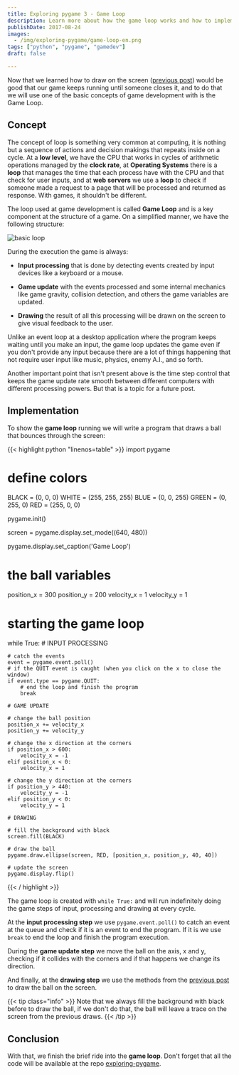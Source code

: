 ```yaml
---
title: Exploring pygame 3 - Game Loop
description: Learn more about how the game loop works and how to implement it at pygame
publishDate: 2017-08-24
images:
  - /img/exploring-pygame/game-loop-en.png
tags: ["python", "pygame", "gamedev"]
draft: false

---
```


Now that we learned how to draw on the screen ([previous post](/blog/exploring-pygame-2-drawing-on-screen/)) would be good that our game keeps running until someone closes it, and to do that we will use one of the basic concepts of game development with is the Game Loop.

## Concept

The concept of loop is something very common at computing, it is nothing but a sequence of actions and decision makings that repeats inside on a cycle. At a **low level**, we have the CPU that works in cycles of arithmetic operations managed by the **clock rate**, at **Operating Systems** there is a **loop** that manages the time that each process have with the CPU and that check for user inputs, and at **web servers** we use a **loop** to check if someone made a request to a page that will be processed and returned as response. With games, it shouldn't be different.

The loop used at game development is called **Game Loop** and is a key component at the structure of a game. On a simplified manner, we have the following structure:

![basic loop](/img/exploring-pygame/game-loop-en.png)

During the execution the game is always:

- **Input processing** that is done by detecting events created by input devices like a keyboard or a mouse.

- **Game update** with the events processed and some internal mechanics like game gravity, collision detection, and others the game variables are updated.

- **Drawing** the result of all this processing will be drawn on the screen to give visual feedback to the user.

Unlike an event loop at a desktop application where the program keeps waiting until you make an input, the game loop updates the game even if you don't provide any input because there are a lot of things happening that not require user input like music, physics, enemy A.I., and so forth.

Another important point that isn't present above is the time step control that keeps the game update rate smooth between different computers with different processing powers. But that is a topic for a future post.

## Implementation

To show the **game loop** running we will write a program that draws a ball that bounces through the screen:

{{< highlight python "linenos=table" >}}
import pygame

# define colors
BLACK = (0, 0, 0)
WHITE = (255, 255, 255)
BLUE = (0, 0, 255)
GREEN = (0, 255, 0)
RED = (255, 0, 0)

pygame.init()

screen = pygame.display.set_mode((640, 480))

pygame.display.set_caption('Game Loop')

# the ball variables
position_x = 300
position_y = 200
velocity_x = 1
velocity_y = 1

# starting the game loop
while True:
    # INPUT PROCESSING

    # catch the events
    event = pygame.event.poll()
    # if the QUIT event is caught (when you click on the x to close the window)
    if event.type == pygame.QUIT:
        # end the loop and finish the program
        break

    # GAME UPDATE

    # change the ball position
    position_x += velocity_x
    position_y += velocity_y

    # change the x direction at the corners
    if position_x > 600:
        velocity_x = -1
    elif position_x < 0:
        velocity_x = 1

    # change the y direction at the corners
    if position_y > 440:
        velocity_y = -1
    elif position_y < 0:
        velocity_y = 1

    # DRAWING

    # fill the background with black
    screen.fill(BLACK)

    # draw the ball
    pygame.draw.ellipse(screen, RED, [position_x, position_y, 40, 40])

    # update the screen
    pygame.display.flip()
{{< / highlight >}}

The game loop is created with  `while True:` and will run indefinitely doing the game steps of input, processing and drawing at every cycle.

At the **input processing step** we use `pygame.event.poll()` to catch an event at the queue and check if it is an event to end the program. If it is we use `break` to end the loop and finish the program execution.

During the **game update step** we move the ball on the axis, x and y, checking if it collides with the corners and if that happens we change its direction.

And finally, at the **drawing step** we use the methods from the [previous post](/blog/exploring-pygame-2-drawing-on-screen/) to draw the ball on the screen.

{{< tip class="info" >}}
Note that we always fill the background with black before to draw the ball, if we don't do that, the ball will leave a trace on the screen from the previous draws.
{{< /tip >}}

## Conclusion

With that, we finish the brief ride into the **game loop**. Don't forget that all the code will be available at the repo [exploring-pygame](https://github.com/humrochagf/exploring-pygame/tree/master/03-game-loop).
